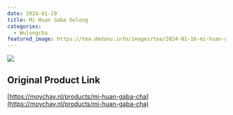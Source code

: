 ```yaml
---
date: 2024-01-10
title: Mi Huan Gaba Oolong
categories:
  - Wulongcha
featured_image: https://tea.dedunu.info/images/tea/2024-01-10-mi-huan-gaba-oolong-1.PNG
---
```


![](https://tea.dedunu.info/images/tea/2024-01-10-mi-huan-gaba-oolong-2.PNG)

## Original Product Link

[https://moychay.nl/products/mi-huan-gaba-cha](https://moychay.nl/products/mi-huan-gaba-cha)
